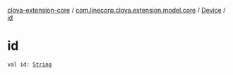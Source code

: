 [clova-extension-core](../../index.md) / [com.linecorp.clova.extension.model.core](../index.md) / [Device](index.md) / [id](./id.md)

# id

`val id: `[`String`](https://kotlinlang.org/api/latest/jvm/stdlib/kotlin/-string/index.html)